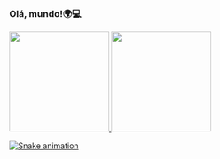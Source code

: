 ### Olá, mundo!🌍💻

<div>
<a href="https://github.com/Jeova-1704">
<img height="180em" src="https://github-readme-stats.vercel.app/api/top-langs/?username=Jeova-1704&layout=compact&langs_count=7&theme=tokyonight"/>
<img height="180em" src="https://github-readme-stats.vercel.app/api?username=Jeova-1704&show_icons=true&theme=tokyonight&include_all_commits=true&count_private=true"/>
</div>

  
![Snake animation](https://github.com/Jeova-1704/Jeova-1704/blob/output/github-contribution-grid-snake.svg)
  

